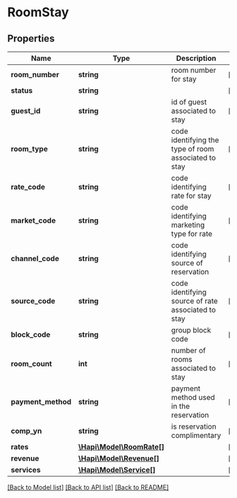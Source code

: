 # RoomStay

## Properties
Name | Type | Description | Notes
------------ | ------------- | ------------- | -------------
**room_number** | **string** | room number for stay | [optional] 
**status** | **string** |  | [optional] 
**guest_id** | **string** | id of guest associated to stay | [optional] 
**room_type** | **string** | code identifying the type of room associated to stay | [optional] 
**rate_code** | **string** | code identifying rate for stay | [optional] 
**market_code** | **string** | code identifying marketing type for rate | [optional] 
**channel_code** | **string** | code identifying source of reservation | [optional] 
**source_code** | **string** | code identifying source of rate associated to stay | [optional] 
**block_code** | **string** | group block code | [optional] 
**room_count** | **int** | number of rooms associated to stay | [optional] 
**payment_method** | **string** | payment method used in the reservation | [optional] 
**comp_yn** | **string** | is reservation complimentary | [optional] 
**rates** | [**\Hapi\Model\RoomRate[]**](RoomRate.md) |  | [optional] 
**revenue** | [**\Hapi\Model\Revenue[]**](Revenue.md) |  | [optional] 
**services** | [**\Hapi\Model\Service[]**](Service.md) |  | [optional] 

[[Back to Model list]](../README.md#documentation-for-models) [[Back to API list]](../README.md#documentation-for-api-endpoints) [[Back to README]](../README.md)

